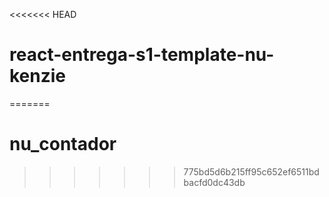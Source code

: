 <<<<<<< HEAD
# react-entrega-s1-template-nu-kenzie
=======
# nu_contador
>>>>>>> 775bd5d6b215ff95c652ef6511bdbacfd0dc43db
